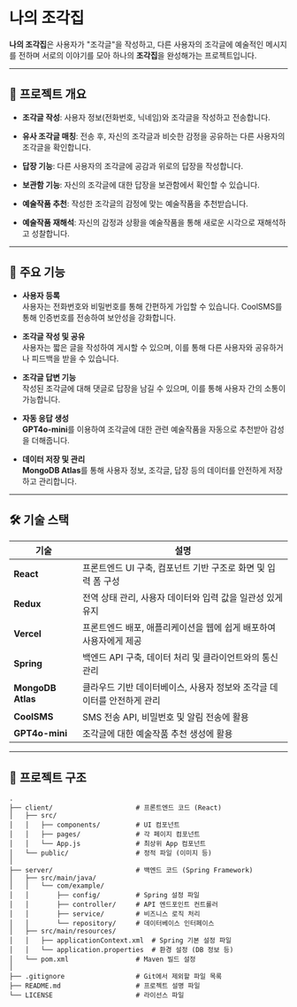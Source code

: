 # 나의 조각집

**나의 조각집**은 사용자가 "조각글"을 작성하고, 다른 사용자의 조각글에 예술적인 메시지를 전하며 서로의 이야기를 모아 하나의 **조각집**을 완성해가는 프로젝트입니다.

---

## 📜 프로젝트 개요

- **조각글 작성**: 사용자 정보(전화번호, 닉네임)와 조각글을 작성하고 전송합니다.

- **유사 조각글 매칭**: 전송 후, 자신의 조각글과 비슷한 감정을 공유하는 다른 사용자의 조각글을 확인합니다.

- **답장 기능**: 다른 사용자의 조각글에 공감과 위로의 답장을 작성합니다.

- **보관함 기능**: 자신의 조각글에 대한 답장을 보관함에서 확인할 수 있습니다.

- **예술작품 추천**: 작성한 조각글의 감정에 맞는 예술작품을 추천받습니다.

- **예술작품 재해석**: 자신의 감정과 상황을 예술작품을 통해 새로운 시각으로 재해석하고 성찰합니다.

---

## 🎯 주요 기능

- **사용자 등록**  
  사용자는 전화번호와 비밀번호를 통해 간편하게 가입할 수 있습니다. CoolSMS를 통해 인증번호를 전송하여 보안성을 강화합니다.

- **조각글 작성 및 공유**  
  사용자는 짧은 글을 작성하여 게시할 수 있으며, 이를 통해 다른 사용자와 공유하거나 피드백을 받을 수 있습니다.

- **조각글 답변 기능**  
  작성된 조각글에 대해 댓글로 답장을 남길 수 있으며, 이를 통해 사용자 간의 소통이 가능합니다.

- **자동 응답 생성**  
  **GPT4o-mini**를 이용하여 조각글에 대한 관련 예술작품을 자동으로 추천받아 감성을 더해줍니다.

- **데이터 저장 및 관리**  
  **MongoDB Atlas**를 통해 사용자 정보, 조각글, 답장 등의 데이터를 안전하게 저장하고 관리합니다.

---

## 🛠 기술 스택

| 기술               | 설명                                                                                 |
|--------------------|--------------------------------------------------------------------------------------|
| **React**         | 프론트엔드 UI 구축, 컴포넌트 기반 구조로 화면 및 입력 폼 구성                        |
| **Redux**         | 전역 상태 관리, 사용자 데이터와 입력 값을 일관성 있게 유지                            |
| **Vercel**        | 프론트엔드 배포, 애플리케이션을 웹에 쉽게 배포하여 사용자에게 제공                    |
| **Spring**        | 백엔드 API 구축, 데이터 처리 및 클라이언트와의 통신 관리                             |
| **MongoDB Atlas** | 클라우드 기반 데이터베이스, 사용자 정보와 조각글 데이터를 안전하게 관리               |
| **CoolSMS**       | SMS 전송 API, 비밀번호 및 알림 전송에 활용                                           |
| **GPT4o-mini**    | 조각글에 대한 예술작품 추천 생성에 활용                                             |

---

## 📂 프로젝트 구조

```plaintext
.
├── client/                     # 프론트엔드 코드 (React)
│   ├── src/
│   │   ├── components/         # UI 컴포넌트
│   │   ├── pages/              # 각 페이지 컴포넌트
│   │   └── App.js              # 최상위 App 컴포넌트
│   └── public/                 # 정적 파일 (이미지 등)
│
├── server/                     # 백엔드 코드 (Spring Framework)
│   ├── src/main/java/          
│   │   └── com/example/        
│   │       ├── config/         # Spring 설정 파일
│   │       ├── controller/     # API 엔드포인트 컨트롤러
│   │       ├── service/        # 비즈니스 로직 처리
│   │       └── repository/     # 데이터베이스 인터페이스
│   ├── src/main/resources/     
│   │   ├── applicationContext.xml  # Spring 기본 설정 파일
│   │   └── application.properties  # 환경 설정 (DB 정보 등)
│   └── pom.xml                 # Maven 빌드 설정
│
├── .gitignore                  # Git에서 제외할 파일 목록
├── README.md                   # 프로젝트 설명 파일
└── LICENSE                     # 라이선스 파일
